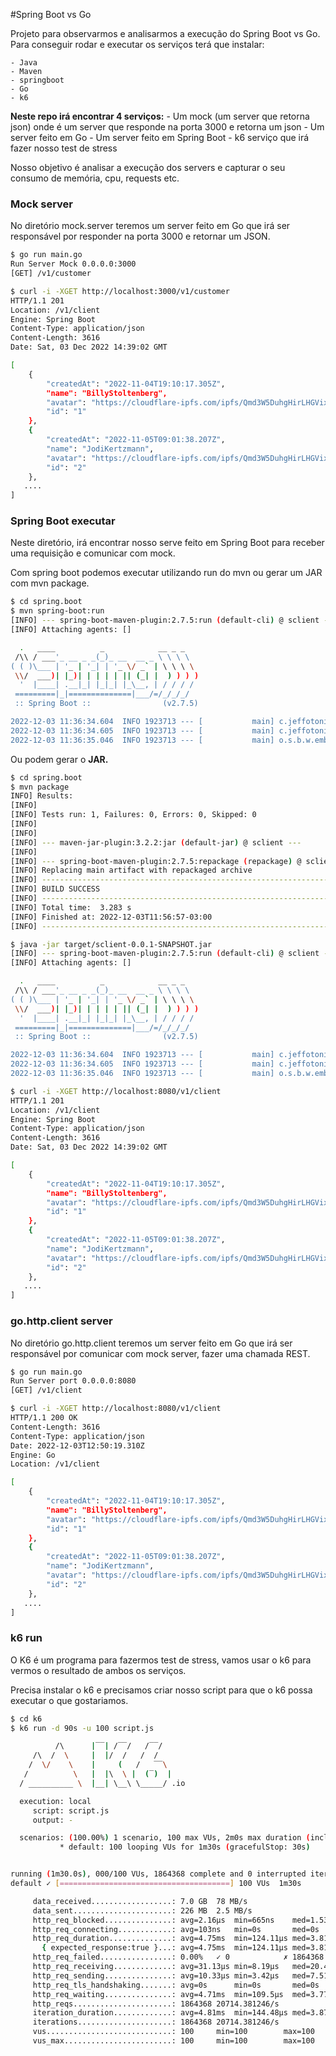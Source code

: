 #Spring Boot vs Go

Projeto para observarmos e analisarmos a execução do Spring Boot vs Go.
Para conseguir rodar e executar os serviços terá que instalar:

	- Java
	- Maven
	- springboot
	- Go
	- k6

**Neste repo irá encontrar 4 serviços:**
	- Um mock (um server que retorna json) onde é um server que responde na porta 3000 e retorna um json
	- Um server feito em Go
 	- Um server feito em Spring Boot
 	- k6 serviço que irá fazer nosso test de stress

Nosso objetivo é analisar a execução dos servers e capturar o seu consumo de memória, cpu, requests etc.

### Mock server

No diretório mock.server teremos um server feito em Go que irá ser responsável por responder na porta 3000 e retornar um JSON.

```bash
$ go run main.go
Run Server Mock 0.0.0.0:3000
[GET] /v1/customer

```

```bash
$ curl -i -XGET http://localhost:3000/v1/customer
HTTP/1.1 201 
Location: /v1/client
Engine: Spring Boot
Content-Type: application/json
Content-Length: 3616
Date: Sat, 03 Dec 2022 14:39:02 GMT

[
    {
        "createdAt": "2022-11-04T19:10:17.305Z",
        "name": "BillyStoltenberg",
        "avatar": "https://cloudflare-ipfs.com/ipfs/Qmd3W5DuhgHirLHGVixi6V76LhCkZUz6pnFt5AJBiyvHye/avatar/1164.jpg",
        "id": "1"
    },
    {
        "createdAt": "2022-11-05T09:01:38.207Z",
        "name": "JodiKertzmann",
        "avatar": "https://cloudflare-ipfs.com/ipfs/Qmd3W5DuhgHirLHGVixi6V76LhCkZUz6pnFt5AJBiyvHye/avatar/502.jpg",
        "id": "2"
    },
   ....
]
```


### Spring Boot executar

Neste diretório, irá encontrar nosso serve feito em Spring Boot para receber uma requisição e comunicar com mock.

Com spring boot podemos executar utilizando run do mvn ou gerar um JAR com mvn package.

```bash
$ cd spring.boot
$ mvn spring-boot:run
[INFO] --- spring-boot-maven-plugin:2.7.5:run (default-cli) @ sclient ---
[INFO] Attaching agents: []

  .   ____          _            __ _ _
 /\\ / ___'_ __ _ _(_)_ __  __ _ \ \ \ \
( ( )\___ | '_ | '_| | '_ \/ _` | \ \ \ \
 \\/  ___)| |_)| | | | | || (_| |  ) ) ) )
  '  |____| .__|_| |_|_| |_\__, | / / / /
 =========|_|==============|___/=/_/_/_/
 :: Spring Boot ::                (v2.7.5)

2022-12-03 11:36:34.604  INFO 1923713 --- [           main] c.jeffotoni.sclient.SclientApplication   : Starting SclientApplication using Java 17.0.1 on jeffotoni with PID 1923713 (/spring.boot/target/classes started by jeffotoni in /stress.api.client/spring.boot)
2022-12-03 11:36:34.605  INFO 1923713 --- [           main] c.jeffotoni.sclient.SclientApplication   : No active profile set, falling back to 1 default profile: "default"
2022-12-03 11:36:35.046  INFO 1923713 --- [           main] o.s.b.w.embedded.tomcat.TomcatWebServer  : Tomcat initialized with port(s): 8080 (http)

```
Ou podem gerar o **JAR.**

```bash
$ cd spring.boot
$ mvn package
INFO] Results:
[INFO] 
[INFO] Tests run: 1, Failures: 0, Errors: 0, Skipped: 0
[INFO] 
[INFO] 
[INFO] --- maven-jar-plugin:3.2.2:jar (default-jar) @ sclient ---
[INFO] 
[INFO] --- spring-boot-maven-plugin:2.7.5:repackage (repackage) @ sclient ---
[INFO] Replacing main artifact with repackaged archive
[INFO] ------------------------------------------------------------------------
[INFO] BUILD SUCCESS
[INFO] ------------------------------------------------------------------------
[INFO] Total time:  3.283 s
[INFO] Finished at: 2022-12-03T11:56:57-03:00
[INFO] ------------------------------------------------------------------------
```

```bash
$ java -jar target/sclient-0.0.1-SNAPSHOT.jar
[INFO] --- spring-boot-maven-plugin:2.7.5:run (default-cli) @ sclient ---
[INFO] Attaching agents: []

  .   ____          _            __ _ _
 /\\ / ___'_ __ _ _(_)_ __  __ _ \ \ \ \
( ( )\___ | '_ | '_| | '_ \/ _` | \ \ \ \
 \\/  ___)| |_)| | | | | || (_| |  ) ) ) )
  '  |____| .__|_| |_|_| |_\__, | / / / /
 =========|_|==============|___/=/_/_/_/
 :: Spring Boot ::                (v2.7.5)

2022-12-03 11:36:34.604  INFO 1923713 --- [           main] c.jeffotoni.sclient.SclientApplication   : Starting SclientApplication using Java 17.0.1 on jeffotoni with PID 1923713 (/spring.boot/target/classes started by jeffotoni in /stress.api.client/spring.boot)
2022-12-03 11:36:34.605  INFO 1923713 --- [           main] c.jeffotoni.sclient.SclientApplication   : No active profile set, falling back to 1 default profile: "default"
2022-12-03 11:36:35.046  INFO 1923713 --- [           main] o.s.b.w.embedded.tomcat.TomcatWebServer  : Tomcat initialized with port(s): 8080 (http)

```

```bash
$ curl -i -XGET http://localhost:8080/v1/client
HTTP/1.1 201 
Location: /v1/client
Engine: Spring Boot
Content-Type: application/json
Content-Length: 3616
Date: Sat, 03 Dec 2022 14:39:02 GMT

[
    {
        "createdAt": "2022-11-04T19:10:17.305Z",
        "name": "BillyStoltenberg",
        "avatar": "https://cloudflare-ipfs.com/ipfs/Qmd3W5DuhgHirLHGVixi6V76LhCkZUz6pnFt5AJBiyvHye/avatar/1164.jpg",
        "id": "1"
    },
    {
        "createdAt": "2022-11-05T09:01:38.207Z",
        "name": "JodiKertzmann",
        "avatar": "https://cloudflare-ipfs.com/ipfs/Qmd3W5DuhgHirLHGVixi6V76LhCkZUz6pnFt5AJBiyvHye/avatar/502.jpg",
        "id": "2"
    },
   ....
]
```

### go.http.client server

No diretório go.http.client teremos um server feito em Go que irá ser responsável por comunicar com mock server, fazer uma chamada REST.

```bash
$ go run main.go
Run Server port 0.0.0.0:8080
[GET] /v1/client

```

```bash
$ curl -i -XGET http://localhost:8080/v1/client
HTTP/1.1 200 OK
Content-Length: 3616
Content-Type: application/json
Date: 2022-12-03T12:50:19.310Z
Engine: Go
Location: /v1/client

[
    {
        "createdAt": "2022-11-04T19:10:17.305Z",
        "name": "BillyStoltenberg",
        "avatar": "https://cloudflare-ipfs.com/ipfs/Qmd3W5DuhgHirLHGVixi6V76LhCkZUz6pnFt5AJBiyvHye/avatar/1164.jpg",
        "id": "1"
    },
    {
        "createdAt": "2022-11-05T09:01:38.207Z",
        "name": "JodiKertzmann",
        "avatar": "https://cloudflare-ipfs.com/ipfs/Qmd3W5DuhgHirLHGVixi6V76LhCkZUz6pnFt5AJBiyvHye/avatar/502.jpg",
        "id": "2"
    },
   ....
]
```

### k6 run

O K6 é um programa para fazermos test de stress, vamos usar o k6 para vermos o resultado de ambos os serviços.

Precisa instalar o k6 e precisamos criar nosso script para que o k6 possa executar o que gostariamos.

```bash
$ cd k6
$ k6 run -d 90s -u 100 script.js

          /\      |‾‾| /‾‾/   /‾‾/   
     /\  /  \     |  |/  /   /  /    
    /  \/    \    |     (   /   ‾‾\  
   /          \   |  |\  \ |  (‾)  | 
  / __________ \  |__| \__\ \_____/ .io

  execution: local
     script: script.js
     output: -

  scenarios: (100.00%) 1 scenario, 100 max VUs, 2m0s max duration (incl. graceful stop):
           * default: 100 looping VUs for 1m30s (gracefulStop: 30s)


running (1m30.0s), 000/100 VUs, 1864368 complete and 0 interrupted iterations
default ✓ [======================================] 100 VUs  1m30s

     data_received..................: 7.0 GB  78 MB/s
     data_sent......................: 226 MB  2.5 MB/s
     http_req_blocked...............: avg=2.16µs  min=665ns    med=1.53µs  max=27.63ms p(90)=2.02µs  p(95)=2.3µs  
     http_req_connecting............: avg=103ns   min=0s       med=0s      max=26.27ms p(90)=0s      p(95)=0s     
     http_req_duration..............: avg=4.75ms  min=124.11µs med=3.81ms  max=72.82ms p(90)=9.73ms  p(95)=11.95ms
       { expected_response:true }...: avg=4.75ms  min=124.11µs med=3.81ms  max=72.82ms p(90)=9.73ms  p(95)=11.95ms
     http_req_failed................: 0.00%   ✓ 0            ✗ 1864368
     http_req_receiving.............: avg=31.13µs min=8.19µs   med=20.47µs max=13.57ms p(90)=29.98µs p(95)=38.06µs
     http_req_sending...............: avg=10.33µs min=3.42µs   med=7.51µs  max=27.68ms p(90)=9.36µs  p(95)=10.66µs
     http_req_tls_handshaking.......: avg=0s      min=0s       med=0s      max=0s      p(90)=0s      p(95)=0s     
     http_req_waiting...............: avg=4.71ms  min=109.5µs  med=3.77ms  max=72.58ms p(90)=9.68ms  p(95)=11.89ms
     http_reqs......................: 1864368 20714.381246/s
     iteration_duration.............: avg=4.81ms  min=144.48µs med=3.87ms  max=73.08ms p(90)=9.79ms  p(95)=12.01ms
     iterations.....................: 1864368 20714.381246/s
     vus............................: 100     min=100        max=100  
     vus_max........................: 100     min=100        max=100  
```